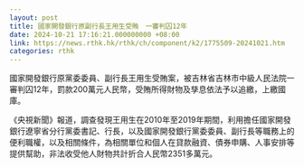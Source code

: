 ```yaml
---
layout: post
title: 國家開發銀行原副行長王用生受賄　一審判囚12年
date: 2024-10-21 17:16:21.000000000 +08:00
link: https://news.rthk.hk/rthk/ch/component/k2/1775509-20241021.htm
categories: rthk
---
```


國家開發銀行原黨委委員、副行長王用生受賄案，被吉林省吉林市中級人民法院一審判囚12年，罰款200萬元人民幣，受賄所得財物及孳息依法予以追繳，上繳國庫。

《央視新聞》報道，調查發現王用生在2010年至2019年期間，利用擔任國家開發銀行遼寧省分行黨委書記、行長，以及國家開發銀行黨委委員、副行長等職務上的便利職權，以及相關條件，為相關單位和個人在貸款融資、債券申購、人事安排等提供幫助，非法收受他人財物共計折合人民幣2351多萬元。
